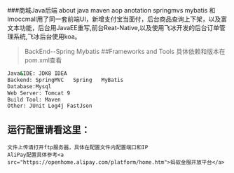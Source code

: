 ###商城Java后端
about java maven aop anotation springmvs  mybatis 
和Imoccmall用了同一套前端UI，新增支付宝当面付，后台商品查询上下架，以及富文本功能，后台用JavaEE重写,前台Reat-Native,以及使用飞冰开发的后台订单管理系统,飞冰后台使用koa。
>BackEnd--Spring Mybatis 
##Frameworks and Tools   具体依赖和版本在pom.xml查看
```bash
Java&IDE: JDK8 IDEA
Backend: SpringMVC   Spring   MyBatis   
Database:Mysql
Web Server: Tomcat 9
Build Tool: Maven
Other: JUnit Log4j FastJson
```
运行配置请看这里：
--------
```
文件上传请打开ftp服务器，具体在配置文件内配置端口和IP
AliPay配置具体参考<a src="https://openhome.alipay.com/platform/home.htm">蚂蚁金服开放平台</a>
```
